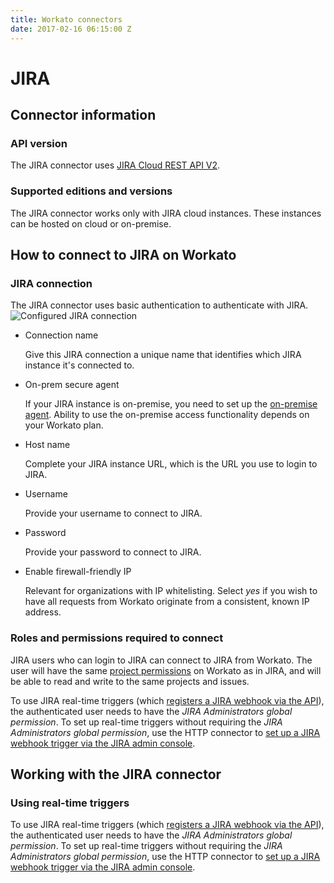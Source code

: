 ```yaml
---
title: Workato connectors
date: 2017-02-16 06:15:00 Z
---
```


# JIRA

## Connector information

### API version
The JIRA connector uses [JIRA Cloud REST API V2](https://docs.atlassian.com/jira/REST/cloud/).

### Supported editions and versions
The JIRA connector works only with JIRA cloud instances. These instances can be hosted on cloud or on-premise.

## How to connect to JIRA on Workato

### JIRA connection
The JIRA connector uses basic authentication to authenticate with JIRA.
![Configured JIRA connection](/_uploads/configured_jira_connection.png)
- Connection name

  Give this JIRA connection a unique name that identifies which JIRA instance it's connected to.

- On-prem secure agent

  If your JIRA instance is on-premise, you need to set up the [on-premise agent](https://www.workato.com/secure_agents). Ability to use the on-premise access functionality depends on your Workato plan.

- Host name

  Complete your JIRA instance URL, which is the URL you use to login to JIRA.

- Username

  Provide your username to connect to JIRA.

- Password

  Provide your password to connect to JIRA.

- Enable firewall-friendly IP

  Relevant for organizations with IP whitelisting. Select *yes* if you wish to have all requests from Workato originate from a consistent, known IP address.

### Roles and permissions required to connect
JIRA users who can login to JIRA can connect to JIRA from Workato. The user will have the same [project permissions](https://confluence.atlassian.com/adminjiracloud/managing-project-permissions-776636362.html) on Workato as in JIRA, and will be able to read and write to the same projects and issues.

To use JIRA real-time triggers (which [registers a JIRA webhook via the API](https://developer.atlassian.com/jiradev/jira-apis/webhooks#Webhooks-Registeringawebhook)), the authenticated user needs to have the *JIRA Administrators global permission*. To set up real-time triggers without requiring the *JIRA Administrators global permission*, use the HTTP connector to [set up a JIRA webhook trigger via the JIRA admin console](https://developer.atlassian.com/jiradev/jira-apis/webhooks#Webhooks-jiraadmin).

## Working with the JIRA connector
### Using real-time triggers
To use JIRA real-time triggers (which [registers a JIRA webhook via the API](https://developer.atlassian.com/jiradev/jira-apis/webhooks#Webhooks-Registeringawebhook)), the authenticated user needs to have the *JIRA Administrators global permission*. To set up real-time triggers without requiring the *JIRA Administrators global permission*, use the HTTP connector to [set up a JIRA webhook trigger via the JIRA admin console](https://developer.atlassian.com/jiradev/jira-apis/webhooks#Webhooks-jiraadmin).